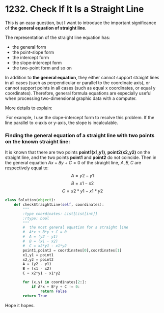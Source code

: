 # 1232. Check If It Is a Straight Line

This is an easy question, but I want to introduce the important significance of **the general equation of straight line**.

The representation of the straight line equation has:

* the general form
* the point-slope form
* the intercept form
* the slope-intercept form
* the two-point form and so on

In addition to **the general equation**, they either cannot support straight lines in all cases (such as perpendicular or parallel to the coordinate axis), or cannot support points in all cases (such as equal x coordinates, or equal y coordinates). Therefore, general formula equations are especially useful when processing two-dimensional graphic data with a computer.

More details to explain:

​	For example, I use the slope-intercept form to resolve this problem. If the line parallel to x-axis or y-axis, the slope is incalculable.



### Finding the general equation of a straight line with two points on the known straight line:

It is known that there are two points **point1(x1,y1)**, **point2(x2,y2)** on the straight line, and the two points **point1** and **point2** do not coincide. Then in the general equation $Ax + By +C = 0$ of the straight line, $A, B, C$ are respectively equal to:
                                                 $$A = y2 - y1$$
                                                 $$B = x1 - x2$$
                                                 $$C = x2*y1 - x1*y2$$

```python
class Solution(object):
    def checkStraightLine(self, coordinates):
        """
        :type coordinates: List[List[int]]
        :rtype: bool
        """
        #  the most general equation for a straight line
        #  A*x + B*y + C = 0
        #  A = (y2 - y1)
        #  B = (x1 - x2)
        #  C = x2*y1 - x1*y2
        point1,point2 = coordinates[0],coordinates[1]
        x1,y1 = point1
        x2,y2 = point2
        A = (y2 - y1)
        B = (x1 - x2)
        C = x2*y1 - x1*y2

        for (x,y) in coordinates[2:]:
            if A*x + B*y + C != 0:
                return False
        return True
```

 Hope it hopes.
